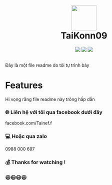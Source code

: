 <div align="center">
 <h1> <img src="https://tophinhanh4k.com/wp-content/uploads/2022/01/hinh-anh-chibi-nam.jpg" width="80px"><br/>TaiKonn09</h1>
 <img src="https://img.shields.io/npm/v/npm?style=normal"/>
 <img src="https://img.shields.io/badge/License-GPL%20v3-brightgreen?style=normal"/>
 <img src="https://img.shields.io/github/languages/code-size/VishwaGauravIn/github-profile-readme-maker?logo=github&style=normal"/>
</div>
<br/>

Đây là một file readme do tôi tự trình bày 

# Features
Hi vọng rằng file readme này trông hấp dẫn

### 🌐 Liên hệ với tôi qua facebook dưới đây
facebook.com/Tainef.f

### 💻 Hoặc qua zalo
0988 000 697

### 💰 Thanks for watching !

### 😃😃😃😃


